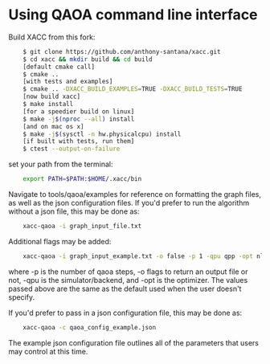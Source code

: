 # Using QAOA command line interface
Build XACC from this fork:
```bash
    $ git clone https://github.com/anthony-santana/xacc.git
    $ cd xacc && mkdir build && cd build
    [default cmake call]
    $ cmake ..
    [with tests and examples]
    $ cmake .. -DXACC_BUILD_EXAMPLES=TRUE -DXACC_BUILD_TESTS=TRUE
    [now build xacc]
    $ make install
    [for a speedier build on linux]
    $ make -j$(nproc --all) install
    [and on mac os x]
    $ make -j$(sysctl -n hw.physicalcpu) install
    [if built with tests, run them]
    $ ctest --output-on-failure
```

set your path from the terminal:
```bash
    export PATH=$PATH:$HOME/.xacc/bin
```

Navigate to tools/qaoa/examples for reference on formatting the graph files, as well as the json configuration files. If you'd prefer to run the algorithm without a json file, this may be done as:

```bash
    xacc-qaoa -i graph_input_file.txt
```

Additional flags may be added:

```bash
    xacc-qaoa -i graph_input_example.txt -o false -p 1 -qpu qpp -opt nlopt 
```

where -p is the number of qaoa steps, -o flags to return an output file or not, -qpu is the simulator/backend, and -opt is the optimizer. The values passed above are the same as the default used when the user doesn't specify. 

If you'd prefer to pass in a json configuration file, this may be done as:

```bash
    xacc-qaoa -c qaoa_config_example.json
```

The example json configuration file outlines all of the parameters that users may control at this time. 